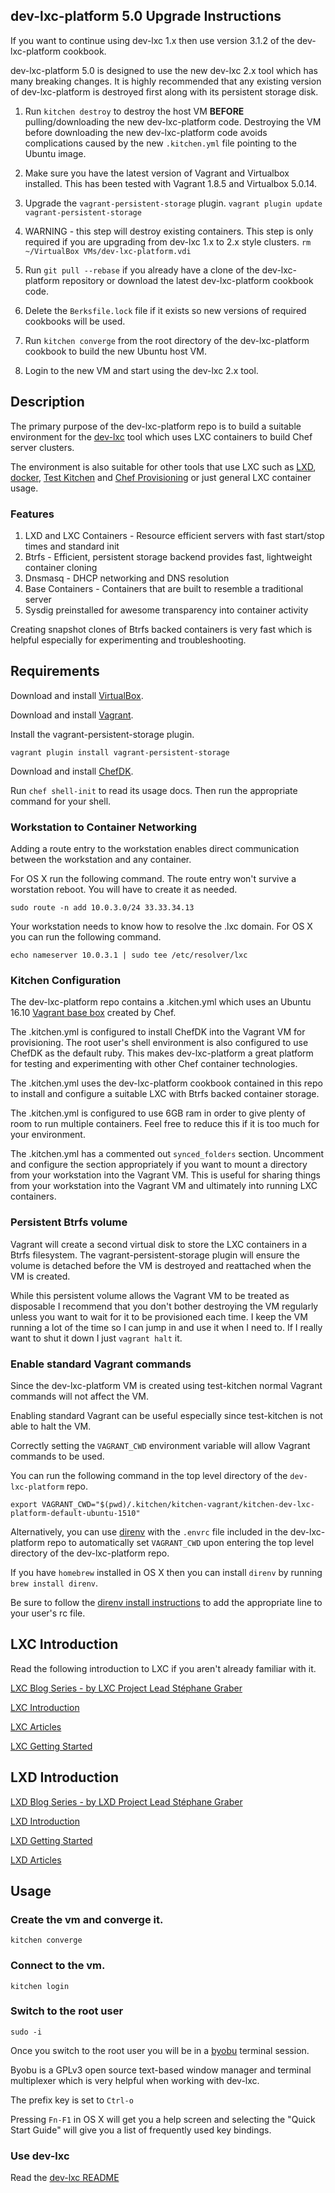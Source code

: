 ## dev-lxc-platform 5.0 Upgrade Instructions

If you want to continue using dev-lxc 1.x then use version 3.1.2 of the dev-lxc-platform cookbook.

dev-lxc-platform 5.0 is designed to use the new dev-lxc 2.x tool which has many breaking changes.
It is highly recommended that any existing version of dev-lxc-platform is destroyed first along
with its persistent storage disk.

1. Run `kitchen destroy` to destroy the host VM **BEFORE** pulling/downloading the new dev-lxc-platform code.
   Destroying the VM before downloading the new dev-lxc-platform code avoids complications caused by the new
   `.kitchen.yml` file pointing to the Ubuntu image.

2. Make sure you have the latest version of Vagrant and Virtualbox installed. This has been tested with Vagrant 1.8.5 and Virtualbox 5.0.14.

3. Upgrade the `vagrant-persistent-storage` plugin.
   `vagrant plugin update vagrant-persistent-storage`

4. WARNING - this step will destroy existing containers. This step is only required if you are upgrading from dev-lxc 1.x to 2.x style clusters.
   `rm ~/VirtualBox VMs/dev-lxc-platform.vdi`

5. Run `git pull --rebase` if you already have a clone of the dev-lxc-platform repository or download the
   latest dev-lxc-platform cookbook code.

6. Delete the `Berksfile.lock` file if it exists so new versions of required cookbooks will be used.

7. Run `kitchen converge` from the root directory of the dev-lxc-platform cookbook to build the new
   Ubuntu host VM.

8. Login to the new VM and start using the dev-lxc 2.x tool.

## Description

The primary purpose of the dev-lxc-platform repo is to build a suitable environment for
the [dev-lxc](https://github.com/jeremiahsnapp/dev-lxc) tool which uses LXC containers
to build Chef server clusters.

The environment is also suitable for other tools that use LXC such as
[LXD](https://linuxcontainers.org/lxd/introduction/), [docker](https://www.docker.io/),
[Test Kitchen](http://kitchen.ci/) and
[Chef Provisioning](https://docs.chef.io/provisioning.html)
or just general LXC container usage.

### Features

1. LXD and LXC Containers - Resource efficient servers with fast start/stop times and standard init
2. Btrfs - Efficient, persistent storage backend provides fast, lightweight container cloning
3. Dnsmasq - DHCP networking and DNS resolution
4. Base Containers - Containers that are built to resemble a traditional server
5. Sysdig preinstalled for awesome transparency into container activity

Creating snapshot clones of Btrfs backed containers is very fast which is helpful
especially for experimenting and troubleshooting.

## Requirements

Download and install [VirtualBox](https://www.virtualbox.org/wiki/Downloads).

Download and install [Vagrant](https://www.vagrantup.com/downloads.html).

Install the vagrant-persistent-storage plugin.

```
vagrant plugin install vagrant-persistent-storage
```

Download and install [ChefDK](http://downloads.chef.io/).

Run `chef shell-init` to read its usage docs. Then run the appropriate command for your shell.

### Workstation to Container Networking

Adding a route entry to the workstation enables direct communication between
the workstation and any container.

For OS X run the following command.
The route entry won't survive a worstation reboot. You will have to create it as needed.

    sudo route -n add 10.0.3.0/24 33.33.34.13

Your workstation needs to know how to resolve the .lxc domain.
For OS X you can run the following command.

    echo nameserver 10.0.3.1 | sudo tee /etc/resolver/lxc

### Kitchen Configuration

The dev-lxc-platform repo contains a .kitchen.yml which uses an Ubuntu 16.10
[Vagrant base box](https://github.com/opscode/bento) created by Chef.

The .kitchen.yml is configured to install ChefDK into the Vagrant VM for provisioning.
The root user's shell environment is also configured to use ChefDK as the default ruby.
This makes dev-lxc-platform a great platform for testing and experimenting with other
Chef container technologies.

The .kitchen.yml uses the dev-lxc-platform cookbook contained in this repo to install
and configure a suitable LXC with Btrfs backed container storage.

The .kitchen.yml is configured to use 6GB ram in order to give plenty of room to run
multiple containers. Feel free to reduce this if it is too much for your environment.

The .kitchen.yml has a commented out `synced_folders` section.
Uncomment and configure the section appropriately if you want to mount a directory from
your workstation into the Vagrant VM. This is useful for sharing things from your workstation
into the Vagrant VM and ultimately into running LXC containers.

### Persistent Btrfs volume

Vagrant will create a second virtual disk to store the LXC containers in a Btrfs filesystem.
The vagrant-persistent-storage plugin will ensure the volume is detached before the VM is
destroyed and reattached when the VM is created.

While this persistent volume allows the Vagrant VM to be treated as disposable I recommend
that you don't bother destroying the VM regularly unless you want to wait for it to be
provisioned each time.  I keep the VM running a lot of the time so I can jump in
and use it when I need to.  If I really want to shut it down I just `vagrant halt` it.

### Enable standard Vagrant commands

Since the dev-lxc-platform VM is created using test-kitchen normal Vagrant commands will not
affect the VM.

Enabling standard Vagrant can be useful especially since test-kitchen is not able to halt the VM.

Correctly setting the `VAGRANT_CWD` environment variable will allow Vagrant commands to be used.

You can run the following command in the top level directory of the `dev-lxc-platform` repo.

```
export VAGRANT_CWD="$(pwd)/.kitchen/kitchen-vagrant/kitchen-dev-lxc-platform-default-ubuntu-1510"
```

Alternatively, you can use [direnv](http://direnv.net/) with the `.envrc` file included in the
dev-lxc-platform repo to automatically set `VAGRANT_CWD` upon entering the top level directory
of the dev-lxc-platform repo.

If you have `homebrew` installed in OS X then you can install `direnv` by running `brew install direnv`.

Be sure to follow the [direnv install instructions](http://direnv.net/) to add the appropriate line
to your user's <shell>rc file.

## LXC Introduction

Read the following introduction to LXC if you aren't already familiar with it.

[LXC Blog Series - by LXC Project Lead Stéphane Graber](https://www.stgraber.org/2013/12/20/lxc-1-0-blog-post-series/)

[LXC Introduction](https://linuxcontainers.org/lxc/introduction/)

[LXC Articles](https://linuxcontainers.org/lxc/articles/)

[LXC Getting Started](https://linuxcontainers.org/lxc/getting-started/)

## LXD Introduction

[LXD Blog Series - by LXD Project Lead Stéphane Graber](https://www.stgraber.org/2016/03/11/lxd-2-0-blog-post-series-012/)

[LXD Introduction](https://linuxcontainers.org/lxd/introduction/)

[LXD Getting Started](https://linuxcontainers.org/lxd/getting-started-cli/)

[LXD Articles](https://linuxcontainers.org/lxd/articles/)

## Usage

### Create the vm and converge it.

    kitchen converge

### Connect to the vm.

    kitchen login

### Switch to the root user

```
sudo -i
```

Once you switch to the root user you will be in a [byobu](http://byobu.co/) terminal session.

Byobu is a GPLv3 open source text-based window manager and terminal multiplexer which is very helpful
when working with dev-lxc.

The prefix key is set to `Ctrl-o`

Pressing `Fn-F1` in OS X will get you a help screen and selecting the "Quick Start Guide"
will give you a list of frequently used key bindings.

### Use dev-lxc

Read the [dev-lxc README](https://github.com/jeremiahsnapp/dev-lxc)
